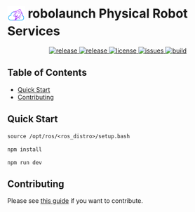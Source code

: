 # <img src="https://raw.githubusercontent.com/robolaunch/trademark/main/logos/svg/rocket.svg" width="40" height="40" align="top"> robolaunch Physical Robot Services

<div align="center">
  <p align="center">
    <a href="https://github.com/robolaunch/template/releases">
      <img src="https://img.shields.io/badge/node-18.18.0-green" alt="release">
    </a>
    <a href="https://github.com/robolaunch/template/releases">
      <img src="https://img.shields.io/badge/release-v0.2.3-blue" alt="release">
    </a>
    <a href="https://github.com/robolaunch/template/blob/main/LICENSE">
      <img src="https://img.shields.io/github/license/robolaunch/template" alt="license">
    </a>
    <a href="https://github.com/robolaunch/template/issues">
      <img src="https://img.shields.io/github/issues/robolaunch/template" alt="issues">
    </a>
    <a href="https://github.com/robolaunch/template/actions">
      <img src="https://img.shields.io/badge/build-passing-dgreen" alt="build">
    </a>
  </p>
</div>

## Table of Contents

- [Quick Start](#quick-start)
- [Contributing](#contributing)

## Quick Start

```
source /opt/ros/<ros_distro>/setup.bash
```

```
npm install
```

```
npm run dev
```

## Contributing

Please see [this guide](./CONTRIBUTING.md) if you want to contribute.
